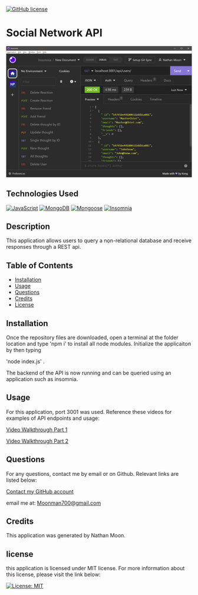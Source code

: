 [![GitHub license](https://img.shields.io/badge/license-MIT-yellow.svg)](https://opensource.org/licenses/MIT)
# Social Network API

![](/assets/img1.png)

## Technologies Used
[![JavaScript](https://img.shields.io/badge/JavaScript-yellow)](https://developer.mozilla.org/en-US/docs/Web/JavaScript)
[![MongoDB](https://img.shields.io/badge/MongoDB-red)](https://www.mongodb.com/)
[![Mongoose](https://img.shields.io/badge/Mongoose-lime)](https://www.npmjs.com/package/mongoose)
[![Insomnia](https://img.shields.io/badge/Insomnia-purple)](https://insomnia.rest/)

    
## Description
    
This application allows users to query a non-relational database and receive responses through a REST api.
  
## Table of Contents

- [Installation](#installation)
- [Usage](#usage) 
- [Questions](#questions)
- [Credits](#credits)
- [License](#license)
  
## Installation
Once the repository files are downloaded, open a terminal at the folder location and type 'npm i' to install all node modules. Initialize the applicaiton by then typing 

'node index.js' .

 The backend of the API is now running and can be queried using an application such as insomnia.   
  
## Usage

For this application, port 3001 was used. Reference these videos for examples of API endpoints and usage:

[Video Walkthrough Part 1](https://www.youtube.com/watch?v=oXY4LyCxF3A)

[Video Walkthrough Part 2](https://www.youtube.com/watch?v=HNRpF-rV77I)


## Questions
For any questions, contact me by email or on Github. Relevant links are listed below:

[Contact my GitHub account](https://github.com/Cyanasaurusrex)

email me at: Moonman700@gmail.com

## Credits
This application was generated by Nathan Moon.

## license

this application is licensed under MIT license. For more information about this license, please visit the link below:

[![License: MIT](https://img.shields.io/badge/License-MIT-yellow.svg)](https://opensource.org/licenses/MIT)